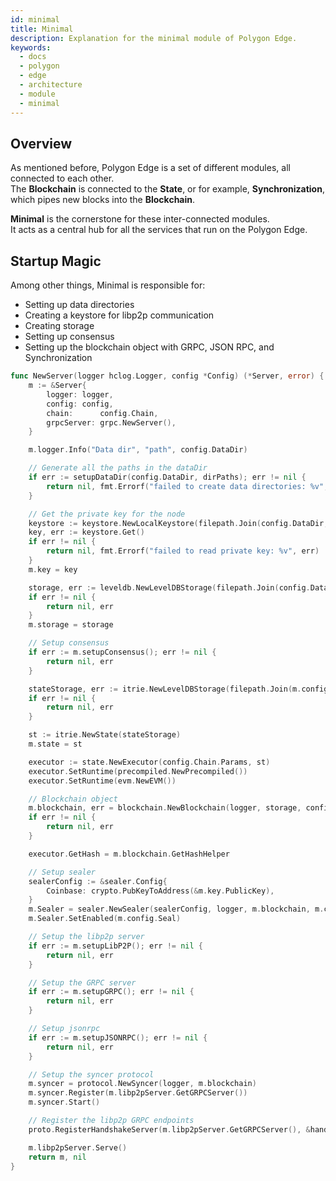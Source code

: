 ```yaml
---
id: minimal
title: Minimal
description: Explanation for the minimal module of Polygon Edge.
keywords:
  - docs
  - polygon
  - edge
  - architecture
  - module
  - minimal
---
```


## Overview

As mentioned before, Polygon Edge is a set of different modules, all connected to each other.<br />
The **Blockchain** is connected to the **State**, or for example, **Synchronization**, which pipes new blocks into the **Blockchain**.

**Minimal** is the cornerstone for these inter-connected modules. <br />
It acts as a central hub for all the services that run on the Polygon Edge.

## Startup Magic

Among other things, Minimal is responsible for:
* Setting up data directories
* Creating a keystore for libp2p communication
* Creating storage
* Setting up consensus
* Setting up the blockchain object with GRPC, JSON RPC, and Synchronization

````go title="minimal/server.go"
func NewServer(logger hclog.Logger, config *Config) (*Server, error) {
	m := &Server{
		logger: logger,
		config: config,
		chain:      config.Chain,
		grpcServer: grpc.NewServer(),
	}

	m.logger.Info("Data dir", "path", config.DataDir)

	// Generate all the paths in the dataDir
	if err := setupDataDir(config.DataDir, dirPaths); err != nil {
		return nil, fmt.Errorf("failed to create data directories: %v", err)
	}

	// Get the private key for the node
	keystore := keystore.NewLocalKeystore(filepath.Join(config.DataDir, "keystore"))
	key, err := keystore.Get()
	if err != nil {
		return nil, fmt.Errorf("failed to read private key: %v", err)
	}
	m.key = key

	storage, err := leveldb.NewLevelDBStorage(filepath.Join(config.DataDir, "blockchain"), logger)
	if err != nil {
		return nil, err
	}
	m.storage = storage

	// Setup consensus
	if err := m.setupConsensus(); err != nil {
		return nil, err
	}

	stateStorage, err := itrie.NewLevelDBStorage(filepath.Join(m.config.DataDir, "trie"), logger)
	if err != nil {
		return nil, err
	}

	st := itrie.NewState(stateStorage)
	m.state = st

	executor := state.NewExecutor(config.Chain.Params, st)
	executor.SetRuntime(precompiled.NewPrecompiled())
	executor.SetRuntime(evm.NewEVM())

	// Blockchain object
	m.blockchain, err = blockchain.NewBlockchain(logger, storage, config.Chain, m.consensus, executor)
	if err != nil {
		return nil, err
	}

	executor.GetHash = m.blockchain.GetHashHelper

	// Setup sealer
	sealerConfig := &sealer.Config{
		Coinbase: crypto.PubKeyToAddress(&m.key.PublicKey),
	}
	m.Sealer = sealer.NewSealer(sealerConfig, logger, m.blockchain, m.consensus, executor)
	m.Sealer.SetEnabled(m.config.Seal)

	// Setup the libp2p server
	if err := m.setupLibP2P(); err != nil {
		return nil, err
	}

	// Setup the GRPC server
	if err := m.setupGRPC(); err != nil {
		return nil, err
	}

	// Setup jsonrpc
	if err := m.setupJSONRPC(); err != nil {
		return nil, err
	}

	// Setup the syncer protocol
	m.syncer = protocol.NewSyncer(logger, m.blockchain)
	m.syncer.Register(m.libp2pServer.GetGRPCServer())
	m.syncer.Start()

	// Register the libp2p GRPC endpoints
	proto.RegisterHandshakeServer(m.libp2pServer.GetGRPCServer(), &handshakeService{s: m})

	m.libp2pServer.Serve()
	return m, nil
}
````